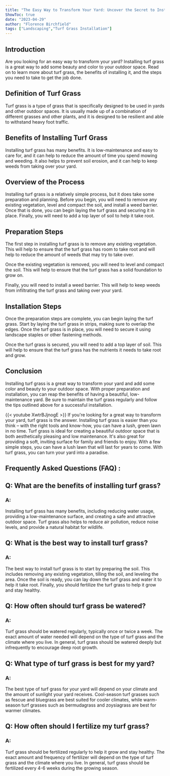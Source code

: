 ```yaml
---
title: "The Easy Way to Transform Your Yard: Uncover the Secret to Installing Turf Grass!"
ShowToc: true 
date: "2023-04-29"
author: "Florence Birchfield" 
tags: ["Landscaping","Turf Grass Installation"]
---
```

## Introduction

Are you looking for an easy way to transform your yard? Installing turf grass is a great way to add some beauty and color to your outdoor space. Read on to learn more about turf grass, the benefits of installing it, and the steps you need to take to get the job done. 

## Definition of Turf Grass

Turf grass is a type of grass that is specifically designed to be used in yards and other outdoor spaces. It is usually made up of a combination of different grasses and other plants, and it is designed to be resilient and able to withstand heavy foot traffic. 

## Benefits of Installing Turf Grass

Installing turf grass has many benefits. It is low-maintenance and easy to care for, and it can help to reduce the amount of time you spend mowing and weeding. It also helps to prevent soil erosion, and it can help to keep weeds from taking over your yard. 

## Overview of the Process

Installing turf grass is a relatively simple process, but it does take some preparation and planning. Before you begin, you will need to remove any existing vegetation, level and compact the soil, and install a weed barrier. Once that is done, you can begin laying the turf grass and securing it in place. Finally, you will need to add a top layer of soil to help it take root. 

## Preparation Steps

The first step in installing turf grass is to remove any existing vegetation. This will help to ensure that the turf grass has room to take root and will help to reduce the amount of weeds that may try to take over. 

Once the existing vegetation is removed, you will need to level and compact the soil. This will help to ensure that the turf grass has a solid foundation to grow on. 

Finally, you will need to install a weed barrier. This will help to keep weeds from infiltrating the turf grass and taking over your yard. 

## Installation Steps

Once the preparation steps are complete, you can begin laying the turf grass. Start by laying the turf grass in strips, making sure to overlap the edges. Once the turf grass is in place, you will need to secure it using landscape staples or other fastening methods. 

Once the turf grass is secured, you will need to add a top layer of soil. This will help to ensure that the turf grass has the nutrients it needs to take root and grow. 

## Conclusion

Installing turf grass is a great way to transform your yard and add some color and beauty to your outdoor space. With proper preparation and installation, you can reap the benefits of having a beautiful, low-maintenance yard. Be sure to maintain the turf grass regularly and follow the tips outlined above for a successful installation.

{{< youtube XwtrBJjnogE >}} 
If you're looking for a great way to transform your yard, turf grass is the answer. Installing turf grass is easier than you think – with the right tools and know-how, you can have a lush, green lawn in no time. Turf grass is ideal for creating a beautiful outdoor space that is both aesthetically pleasing and low maintenance. It's also great for providing a soft, inviting surface for family and friends to enjoy. With a few simple steps, you can have a lush lawn that will last for years to come. With turf grass, you can turn your yard into a paradise.

## Frequently Asked Questions (FAQ) :
<h2>Q: What are the benefits of installing turf grass?</h2>

<h3>A:</h3>

Installing turf grass has many benefits, including reducing water usage, providing a low-maintenance surface, and creating a safe and attractive outdoor space. Turf grass also helps to reduce air pollution, reduce noise levels, and provide a natural habitat for wildlife. 

<h2>Q: What is the best way to install turf grass?</h2>

<h3>A:</h3>

The best way to install turf grass is to start by preparing the soil. This includes removing any existing vegetation, tilling the soil, and leveling the area. Once the soil is ready, you can lay down the turf grass and water it to help it take root. Finally, you should fertilize the turf grass to help it grow and stay healthy. 

<h2>Q: How often should turf grass be watered?</h2>

<h3>A:</h3>

Turf grass should be watered regularly, typically once or twice a week. The exact amount of water needed will depend on the type of turf grass and the climate where you live. In general, turf grass should be watered deeply but infrequently to encourage deep root growth. 

<h2>Q: What type of turf grass is best for my yard?</h2>

<h3>A:</h3>

The best type of turf grass for your yard will depend on your climate and the amount of sunlight your yard receives. Cool-season turf grasses such as fescue and bluegrass are best suited for cooler climates, while warm-season turf grasses such as bermudagrass and zoysiagrass are best for warmer climates. 

<h2>Q: How often should I fertilize my turf grass?</h2>

<h3>A:</h3>

Turf grass should be fertilized regularly to help it grow and stay healthy. The exact amount and frequency of fertilizer will depend on the type of turf grass and the climate where you live. In general, turf grass should be fertilized every 4-6 weeks during the growing season.





